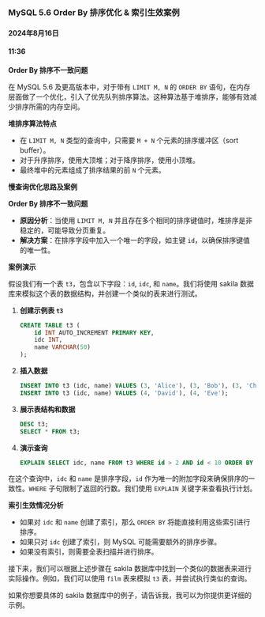 ### MySQL 5.6 Order By 排序优化 & 索引生效案例

#### 2024年8月16日
#### 11:36

**Order By 排序不一致问题**

在 MySQL 5.6 及更高版本中，对于带有 `LIMIT M, N` 的 `ORDER BY` 语句，在内存层面做了一个优化，引入了优先队列排序算法。这种算法基于堆排序，能够有效减少排序所需的内存空间。

**堆排序算法特点**
- 在 `LIMIT M, N` 类型的查询中，只需要 `M + N` 个元素的排序缓冲区（sort buffer）。
- 对于升序排序，使用大顶堆；对于降序排序，使用小顶堆。
- 最终堆中的元素组成了排序结果的前 `N` 个元素。

**慢查询优化思路及案例**

**Order By 排序不一致问题**
- **原因分析**：当使用 `LIMIT M, N` 并且存在多个相同的排序键值时，堆排序是非稳定的，可能导致分页重复。
- **解决方案**：在排序字段中加入一个唯一的字段，如主键 `id`，以确保排序键值的唯一性。

**案例演示**

假设我们有一个表 `t3`，包含以下字段：`id`, `idc`, 和 `name`。我们将使用 sakila 数据库来模拟这个表的数据结构，并创建一个类似的表来进行测试。

1. **创建示例表 `t3`**
   ```sql
   CREATE TABLE t3 (
       id INT AUTO_INCREMENT PRIMARY KEY,
       idc INT,
       name VARCHAR(50)
   );
   ```

2. **插入数据**
   ```sql
   INSERT INTO t3 (idc, name) VALUES (3, 'Alice'), (3, 'Bob'), (3, 'Charlie');
   INSERT INTO t3 (idc, name) VALUES (4, 'David'), (4, 'Eve');
   ```

3. **展示表结构和数据**
   ```sql
   DESC t3;
   SELECT * FROM t3;
   ```

4. **演示查询**
   ```sql
   EXPLAIN SELECT idc, name FROM t3 WHERE id > 2 AND id < 10 ORDER BY idc, name, id \G
   ```

在这个查询中，`idc` 和 `name` 是排序字段，`id` 作为唯一的附加字段来确保排序的一致性。`WHERE` 子句限制了返回的行数。我们使用 `EXPLAIN` 关键字来查看执行计划。

**索引生效情况分析**
- 如果对 `idc` 和 `name` 创建了索引，那么 `ORDER BY` 将能直接利用这些索引进行排序。
- 如果只对 `idc` 创建了索引，则 MySQL 可能需要额外的排序步骤。
- 如果没有索引，则需要全表扫描并进行排序。

接下来，我们可以根据上述步骤在 sakila 数据库中找到一个类似的数据表来进行实际操作。例如，我们可以使用 `film` 表来模拟 `t3` 表，并尝试执行类似的查询。

如果你想要具体的 sakila 数据库中的例子，请告诉我，我可以为你提供更详细的示例。